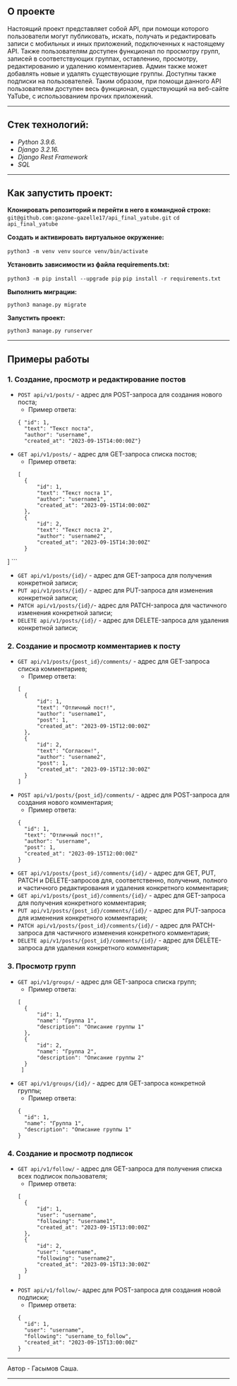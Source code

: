 ## О проекте

Настоящий проект представляет собой API, при помощи которого пользователи могут публиковать, искать, получать и редактировать записи с мобильных и иных приложений, подключенных к настоящему API. Также пользователям доступен функционал по просмотру групп, записей в соответствующих группах, оставлению, просмотру, редактированию и удалению комментариев. Админ также может добавлять новые и удалять существующие группы. Доступны также подписки на пользователей.
Таким образом, при помощи данного API пользователям доступен весь функционал, существующий на веб-сайте YaTube, с использованием прочих приложений.

___

## Стек технологий:
+ *Python 3.9.6.*
+ *Django 3.2.16.*
+ *Django Rest Framework*
+ *SQL*
___
## Как запустить проект:


**Клонировать репозиторий и перейти в него в командной строке:**
`git@github.com:gazone-gazelle17/api_final_yatube.git`
`cd api_final_yatube`

**Cоздать и активировать виртуальное окружение:**

`python3 -m venv venv`
`source venv/bin/activate`

**Установить зависимости из файла requirements.txt:**

`python3 -m pip install --upgrade pip`
`pip install -r requirements.txt`

**Выполнить миграции:**

`python3 manage.py migrate`

**Запустить проект:**

`python3 manage.py runserver`
___

## Примеры работы
### 1. Создание, просмотр и редактирование постов
+ `POST api/v1/posts/` - адрес для POST-запроса для создания нового поста;
  + Пример ответа:
  ```
  { "id": 1,
    "text": "Текст поста",
    "author": "username",
    "created_at": "2023-09-15T14:00:00Z"}
    ```
+ `GET api/v1/posts/` - адрес для GET-запроса списка постов;
  + Пример ответа:
  ```
  [
    {
        "id": 1,
        "text": "Текст поста 1",
        "author": "username1",
        "created_at": "2023-09-15T14:00:00Z"
    },
    {
        "id": 2,
        "text": "Текст поста 2",
        "author": "username2",
        "created_at": "2023-09-15T14:30:00Z"
    }
]
    ```
+ `GET api/v1/posts/{id}/` - адрес для GET-запроса для получения конкретной записи;
+ `PUT api/v1/posts/{id}/` - адрес для PUT-запроса для изменения конкретной записи;
+ `PATCH api/v1/posts/{id}/`- адрес для PATCH-запроса для частичного изменения конкретной записи;
+ `DELETE api/v1/posts/{id}/` - адрес для DELETE-запроса для удаления конкретной записи;
### 2. Создание и просмотр комментариев к посту
+ `GET api/v1/posts/{post_id}/comments/` - адрес для GET-запроса списка комментариев;
  + Пример ответа:
  ```
  [
    {
        "id": 1,
        "text": "Отличный пост!",
        "author": "username1",
        "post": 1,
        "created_at": "2023-09-15T12:00:00Z"
    },
    {
        "id": 2,
        "text": "Согласен!",
        "author": "username2",
        "post": 1,
        "created_at": "2023-09-15T12:30:00Z"
    }
  ]
    ```
+ `POST api/v1/posts/{post_id}/comments/` - адрес для POST-запроса для создания нового комментария;
  + Пример ответа:
  ```
  {
    "id": 1,
    "text": "Отличный пост!",
    "author": "username",
    "post": 1,
    "created_at": "2023-09-15T12:00:00Z"
  }
    ```
+ `GET api/v1/posts/{post_id}/comments/{id}/` - адрес для GET, PUT, PATCH и DELETE-запросов для, соответственно, получения, полного и частичного редактирования и удаления конкретного комментария;
+ `GET api/v1/posts/{post_id}/comments/{id}/` - адрес для GET-запроса для получения конкретного комментария;
+ `PUT api/v1/posts/{post_id}/comments/{id}/` - адрес для PUT-запроса для изменения конкретного комментария;
+ `PATCH api/v1/posts/{post_id}/comments/{id}/` - адрес для PATCH-запроса для частичного изменения конкретного комментария;
+ `DELETE api/v1/posts/{post_id}/comments/{id}/` - адрес для DELETE-запроса для удаления конкретного комментария;
### 3. Просмотр групп
+ `GET api/v1/groups/` - адрес для GET-запроса списка групп;
  + Пример ответа:
  ```
  [
    {
        "id": 1,
        "name": "Группа 1",
        "description": "Описание группы 1"
    },
    {
        "id": 2,
        "name": "Группа 2",
        "description": "Описание группы 2"
    }
   ]
    ```
+ `GET api/v1/groups/{id}/` - адрес для GET-запроса конкретной группы;
  + Пример ответа:
  ```
  {
    "id": 1,
    "name": "Группа 1",
    "description": "Описание группы 1"
  }
    ```
### 4. Создание и просмотр подписок
+ `GET api/v1/follow/` - адрес для GET-запроса для получения списка всех подписок пользователя;
  + Пример ответа:
  ```
  [
    {
        "id": 1,
        "user": "username",
        "following": "username1",
        "created_at": "2023-09-15T13:00:00Z"
    },
    {
        "id": 2,
        "user": "username",
        "following": "username2",
        "created_at": "2023-09-15T13:30:00Z"
    }
  ]
  ```
+ `POST api/v1/follow/`- адрес для POST-запроса для создания новой подписки;
  + Пример ответа:
  ```
  {
    "id": 1,
    "user": "username",
    "following": "username_to_follow",
    "created_at": "2023-09-15T13:00:00Z"
  }
  ```
___
Автор - Гасымов Саша.
___
